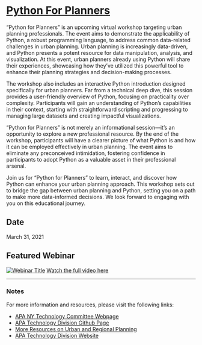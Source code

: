# [Python For Planners](https://www.nyplanning.org/events/python-for-planners/)

“Python for Planners” is an upcoming virtual workshop targeting urban planning professionals. The event aims to demonstrate the applicability of Python, a robust programming language, to address common data-related challenges in urban planning.
Urban planning is increasingly data-driven, and Python presents a potent resource for data manipulation, analysis, and visualization. At this event, urban planners already using Python will share their experiences, showcasing how they’ve utilized this powerful tool to enhance their planning strategies and decision-making processes.

The workshop also includes an interactive Python introduction designed specifically for urban planners. Far from a technical deep dive, this session provides a user-friendly overview of Python, focusing on practicality over complexity. Participants will gain an understanding of Python’s capabilities in their context, starting with straightforward scripting and progressing to managing large datasets and creating impactful visualizations.

“Python for Planners” is not merely an informational session—it’s an opportunity to explore a new professional resource. By the end of the workshop, participants will have a clearer picture of what Python is and how it can be employed effectively in urban planning. The event aims to eliminate any preconceived intimidation, fostering confidence in participants to adopt Python as a valuable asset in their professional arsenal.

Join us for “Python for Planners” to learn, interact, and discover how Python can enhance your urban planning approach. This workshop sets out to bridge the gap between urban planning and Python, setting you on a path to make more data-informed decisions. We look forward to engaging with you on this educational journey.

## Date 
March 31, 2021

## Featured Webinar
[![Webinar Title](http://img.youtube.com/vi/gVa4d728T0k/0.jpg)](https://www.nyplanning.org/events/python-for-planners/ "GitHub for Planners")
[Watch the full video here](https://www.nyplanning.org/events/python-for-planners/)

---

### Notes

For more information and resources, please visit the following links:

- [APA NY Technology Committee Webpage](https://www.nyplanning.org/committee/technology/)
- [APA Technology Division Github Page](https://github.com/APA-Technology-Division)
- [More Resources on Urban and Regional Planning](https://github.com/APA-Technology-Division/urban-and-regional-planning-resources)
- [APA Technology Division Website](https://tech.planning.org/)
